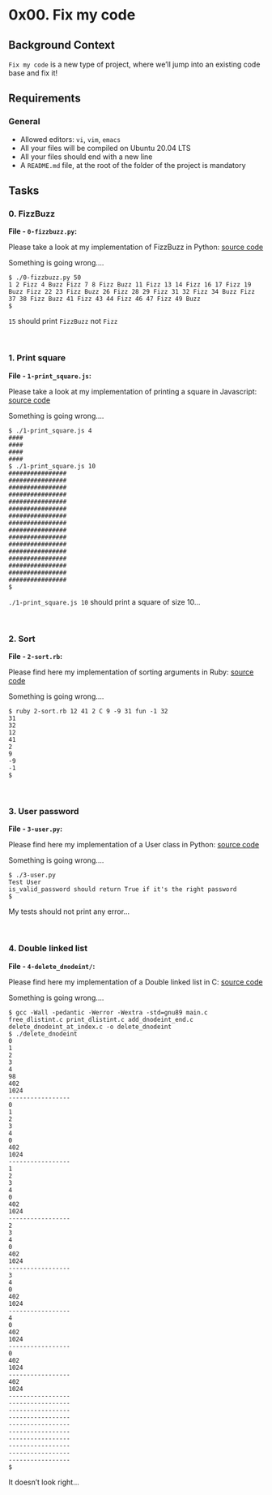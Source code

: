 # 0x00. Fix my code

## Background Context

`Fix my code`  is a new type of project, where we’ll jump into an existing code base and fix it!

## Requirements

### General

-   Allowed editors:  `vi`,  `vim`,  `emacs`
-   All your files will be compiled on Ubuntu 20.04 LTS
-   All your files should end with a new line
-   A  `README.md`  file, at the root of the folder of the project is mandatory

## Tasks

### 0. FizzBuzz

**File - `0-fizzbuzz.py`:**

Please take a look at my implementation of FizzBuzz in Python:  [source code](https://github.com/alx-tools/0x00-Fix_My_Code_Challenge/blob/master/0-fizzbuzz.py "source code")

Something is going wrong….

```
$ ./0-fizzbuzz.py 50
1 2 Fizz 4 Buzz Fizz 7 8 Fizz Buzz 11 Fizz 13 14 Fizz 16 17 Fizz 19 Buzz Fizz 22 23 Fizz Buzz 26 Fizz 28 29 Fizz 31 32 Fizz 34 Buzz Fizz 37 38 Fizz Buzz 41 Fizz 43 44 Fizz 46 47 Fizz 49 Buzz
$

```

`15`  should print  `FizzBuzz`  not  `Fizz`

<br>

### 1. Print square

**File - `1-print_square.js`:**

Please take a look at my implementation of printing a square in Javascript:  [source code](https://intranet.alxswe.com/rltoken/7K-aujpECVMnw2Q2evKTKw "source code")

Something is going wrong….

```
$ ./1-print_square.js 4
####
####
####
####
$ ./1-print_square.js 10
################
################
################
################
################
################
################
################
################
################
################
################
################
################
################
################
$

```

`./1-print_square.js 10`  should print a square of size 10…

<br>

### 2. Sort

**File - `2-sort.rb`:**

Please find here my implementation of sorting arguments in Ruby:  [source code](https://intranet.alxswe.com/rltoken/VWmJWDMM4TMm4hX19lkbVw "source code")

Something is going wrong….

```
$ ruby 2-sort.rb 12 41 2 C 9 -9 31 fun -1 32
31
32
12
41
2
9
-9
-1
$

```

<br>

### 3. User password

**File - `3-user.py`:**

Please find here my implementation of a User class in Python:  [source code](https://github.com/alx-tools/0x00-Fix_My_Code_Challenge/blob/master/3-user.py "source code")

Something is going wrong….

```
$ ./3-user.py 
Test User
is_valid_password should return True if it's the right password
$

```

My tests should not print any error…

<br>

### 4. Double linked list

**File - `4-delete_dnodeint/`:**

Please find here my implementation of a Double linked list in C:  [source code](https://intranet.alxswe.com/rltoken/x1hyDpdIwxbkpR_4E9PpOQ "source code")

Something is going wrong….

```
$ gcc -Wall -pedantic -Werror -Wextra -std=gnu89 main.c free_dlistint.c print_dlistint.c add_dnodeint_end.c delete_dnodeint_at_index.c -o delete_dnodeint
$ ./delete_dnodeint 
0
1
2
3
4
98
402
1024
-----------------
0
1
2
3
4
0
402
1024
-----------------
1
2
3
4
0
402
1024
-----------------
2
3
4
0
402
1024
-----------------
3
4
0
402
1024
-----------------
4
0
402
1024
-----------------
0
402
1024
-----------------
402
1024
-----------------
-----------------
-----------------
-----------------
-----------------
-----------------
-----------------
-----------------
-----------------
-----------------
$

```

It doesn’t look right…
